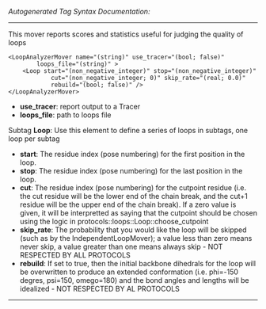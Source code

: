 _Autogenerated Tag Syntax Documentation:_

---
This mover reports scores and statistics useful for judging the quality of loops

```
<LoopAnalyzerMover name="(string)" use_tracer="(bool; false)"
        loops_file="(string)" >
    <Loop start="(non_negative_integer)" stop="(non_negative_integer)"
            cut="(non_negative_integer; 0)" skip_rate="(real; 0.0)"
            rebuild="(bool; false)" />
</LoopAnalyzerMover>
```

-   **use_tracer**: report output to a Tracer
-   **loops_file**: path to loops file


Subtag **Loop**:   Use this element to define a series of loops in subtags, one loop per subtag

-   **start**: The residue index (pose numbering) for the first position in the loop.
-   **stop**: The residue index (pose numbering) for the last position in the loop.
-   **cut**: The residue index (pose numbering) for the cutpoint residue (i.e. the cut residue will be the lower end of the chain break, and the cut+1 residue will be the upper end of the chain break). If a zero value is given, it will be interpretted as saying that the cutpoint should be chosen using the logic in protocols::loops::Loop::choose_cutpoint
-   **skip_rate**: The probability that you would like the loop will be skipped (such as by the IndependentLoopMover); a value less than zero means never skip, a value greater than one means always skip - NOT RESPECTED BY ALL PROTOCOLS
-   **rebuild**: If set to true, then the initial backbone dihedrals for the loop will be overwritten to produce an extended conformation (i.e. phi=-150 degres, psi=150, omego=180) and the bond angles and lengths will be idealized - NOT RESPECTED BY AL PROTOCOLS

---
